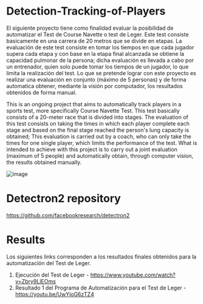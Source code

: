 # Detection-Tracking-of-Players
El siguiente proyecto tiene como finalidad evaluar la posibilidad de automatizar el Test de Course Navette o test de Leger. Este test consiste basicamente en una carrera de 20 metros que se divide en etapas. La evaluación de este test consiste en tomar los tiempos en que cada jugador supera cada etapa y con base  en la etapa final alcanzada se obtiene la capacidad pulmonar de la persona; dicha evaluación es llevada a cabo por un entrenador, quien solo puede tomar los tiempos de un jugador, lo que limita la realización del test. Lo que se pretende lograr con este proyecto es realizar una evaluación en conjunto (máximo de 5 personas) y de forma automatica obtener, mediante la visión por computador, los resultados obtenidos de forma manual. 

This is an ongoing project that aims to automatically track players in a sports test, more specifically Course Navette Test. This test basically consists of a 20-meter race that is divided into stages. The evaluation of this test consists on taking the times in which each player complete each stage and based on the final stage reached the person's lung capacity is obtained; This evaluation is carried out by a coach, who can only take the times for one single player, which limits the performance of the test. What is intended to achieve with this project is to carry out a joint evaluation (maximum of 5 people) and automatically obtain, through computer vision, the results obtained manually. 

![image](https://user-images.githubusercontent.com/50669208/110254367-e889dd00-7f5c-11eb-9756-8e2f625c4248.png)

# Detectron2 repository
https://github.com/facebookresearch/detectron2

# Results 
Los siguientes links corresponden a los resultados finales obtenidos para la automatización del Test de Leger.

1.  Ejecución del Test de Leger - https://www.youtube.com/watch?v=Zbry9LlEOms
2.  Resultado 1 del Programa de Automatización para el Test de Leger - https://youtu.be/UwYjoG6zTZ4

